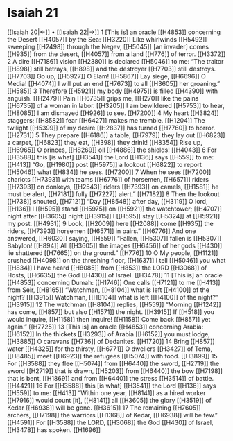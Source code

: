 # Isaiah 21
[[Isaiah 20|←]] • [[Isaiah 22|→]]
1 [This is] an oracle [[H4853]] concerning the Desert [[H4057]] by the Sea: [[H3220]] Like whirlwinds [[H5492]] sweeping [[H2498]] through the Negev, [[H5045]] [an invader] comes [[H935]] from the desert, [[H4057]] from a land [[H776]] of terror. [[H3372]] 
2 A dire [[H7186]] vision [[H2380]] is declared [[H5046]] to me:  “The traitor [[H898]] still betrays, [[H898]] and the destroyer [[H7703]] still destroys. [[H7703]] Go up, [[H5927]] O Elam! [[H5867]] Lay siege, [[H6696]] O Media! [[H4074]] I will put an end [[H7673]] to all [[H3605]] her groaning.” [[H585]] 
3 Therefore [[H5921]] my body [[H4975]] is filled [[H4390]] with anguish. [[H2479]] Pain [[H6735]] grips me, [[H270]] like the pains [[H6735]] of a woman in labor. [[H3205]] I am bewildered [[H5753]] to hear, [[H8085]] I am dismayed [[H926]] to see. [[H7200]] 
4 My heart [[H3824]] staggers; [[H8582]] fear [[H6427]] makes me tremble. [[H1204]] The twilight [[H5399]] of my desire [[H2837]] has turned [[H7760]] to horror. [[H2731]] 
5 They prepare [[H6186]] a table, [[H7979]] they lay out [[H6823]] a carpet, [[H6823]] they eat, [[H398]] they drink! [[H8354]] Rise up, [[H6965]] O princes, [[H8269]] oil [[H4886]] the shields! [[H4043]] 
6 For [[H3588]] this [is what] [[H3541]] the Lord [[H136]] says [[H559]] to me: [[H413]] “Go, [[H1980]] post [[H5975]] a lookout [[H6822]] to report [[H5046]] what [[H834]] he sees. [[H7200]] 
7 When he sees [[H7200]] chariots [[H7393]] with teams [[H6776]] of horsemen, [[H6571]] riders [[H7393]] on donkeys, [[H2543]] riders [[H7393]] on camels, [[H1581]] he must be alert, [[H7181]] fully [[H7227]] alert.” [[H7182]] 
8 Then the lookout [[H738]] shouted, [[H7121]] “Day [[H8548]] after day, [[H3119]] O lord, [[H136]] I [[H595]] stand [[H5975]] on [[H5921]] the watchtower; [[H4707]] night after [[H3605]] night [[H3915]] I [[H595]] stay [[H5324]] at [[H5921]] my post. [[H4931]] 
9 Look, [[H2009]] here [[H2088]] come [[H935]] the riders, [[H7393]] horsemen [[H6571]] in pairs.” [[H6776]] And one answered, [[H6030]] saying, [[H559]] “Fallen, [[H5307]] fallen is [[H5307]] Babylon! [[H894]] All [[H3605]] the images [[H6456]] of her gods [[H430]] lie shattered [[H7665]] on the ground.” [[H776]] 
10 O My people, [[H1121]] crushed [[H4098]] on the threshing floor, [[H1637]] I tell [[H5046]] you  what [[H834]] I have heard [[H8085]] from [[H853]] the LORD [[H3068]] of Hosts, [[H6635]] the God [[H430]] of Israel. [[H3478]] 
11 [This is] an oracle [[H4853]] concerning Dumah: [[H1746]] One calls [[H7121]] to me [[H413]] from Seir, [[H8165]] “Watchman, [[H8104]] what is left [[H4100]] of the night? [[H3915]] Watchman, [[H8104]] what is left [[H4100]] of the night?” [[H3915]] 
12 The watchman [[H8104]] replies, [[H559]] “Morning [[H1242]] has come, [[H857]] but also [[H1571]] the night. [[H3915]] If [[H518]] you would inquire, [[H1158]] then inquire! [[H1158]] Come back [[H857]] yet again.” [[H7725]] 
13 [This is] an oracle [[H4853]] concerning Arabia: [[H6152]] In the thickets [[H3293]] of Arabia [[H6152]] you must lodge, [[H3885]] O caravans [[H736]] of Dedanites. [[H1720]] 
14 Bring [[H857]] water [[H4325]] for the thirsty, [[H6771]] O dwellers [[H3427]] of Tema, [[H8485]] meet [[H6923]] the refugees [[H5074]] with food. [[H3899]] 
15 For [[H3588]] they flee [[H5074]] from [[H6440]] the sword, [[H2719]] the sword [[H2719]] that is drawn, [[H5203]] from [[H6440]] the bow [[H7198]] that is bent, [[H1869]] and from [[H6440]] the stress [[H3514]] of battle. [[H4421]] 
16 For [[H3588]] this [is what] [[H3541]] the Lord [[H136]] says [[H559]] to me: [[H413]] “Within one year, [[H8141]] as a hired worker [[H7916]] would count [it], [[H8141]] all [[H3605]] the glory [[H3519]] of Kedar [[H6938]] will be gone. [[H3615]] 
17 The remaining [[H7605]] archers, [[H7198]] the warriors [[H1368]] of Kedar, [[H6938]] will be few.” [[H4591]] For [[H3588]] the LORD, [[H3068]] the God [[H430]] of Israel, [[H3478]] has spoken. [[H1696]] 
